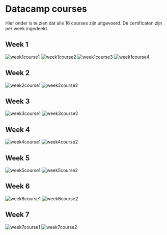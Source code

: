 # Datacamp courses
Hier onder is te zien dat alle 16 courses zijn uitgevoerd. De certificaten zijn per week ingedeeld.
## Week 1
![week1course1](https://github.com/BrianWolvers/ADS/blob/main/pdftoimage/introduction%20to%20python/introduction%20to%20python-1.jpg)
![week1course2](https://github.com/BrianWolvers/ADS/blob/main/pdftoimage/Intermediatee%20Python/Intermediatee%20Python-1.jpg)
![week1course3](https://github.com/BrianWolvers/ADS/blob/main/pdftoimage/Python%20Data%20Science%20Toolbox%20(Part%201)/Python%20Data%20Science%20Toolbox%20(Part%201)-1.jpg)
![week1course4](https://github.com/BrianWolvers/ADS/blob/main/pdftoimage/introduction%20to%20python/introduction%20to%20python-1.jpg)
## Week 2
![week2course1]()
![week2course2]()
## Week 3
![week3course1]()
![week3course2]()
## Week 4
![week4course1]()
![week4course2]()
## Week 5
![week5course1]()
![week5course2]()
## Week 6
![week6course1]()
![week6course2]()
## Week 7
![week7course1]()
![week7course2]()
